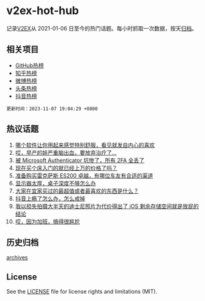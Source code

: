 # v2ex-hot-hub

 记录[V2EX](https://www.v2ex.com/)从 2021-01-06 日至今的热门话题。每小时抓取一次数据，按天[归档](archives)。
 
 ## 相关项目

- [GitHub热榜](https://github.com/snaildev/github-hot-hub)
- [知乎热榜](https://github.com/snaildev/zhihu-hot-hub)
- [微博热榜](https://github.com/snaildev/weibo-hot-hub)
- [头条热榜](https://github.com/snaildev/toutiao-hot-hub)
- [抖音热榜](https://github.com/snaildev/douyin-hot-hub)


 `更新时间：2023-11-07 19:04:29 +0800`

## 热议话题

1. [哪个软件让你用起来感觉特别舒服，看见就发自内心的喜欢](https://www.v2ex.com/t/989398)
1. [哎，早产的娃严重脑出血，要放弃治疗了...](https://www.v2ex.com/t/989504)
1. [被 Microsoft Authenticator 坑惨了，所有 2FA 全丢了](https://www.v2ex.com/t/989278)
1. [现在买个床入门的就已经上万的价格了吗？](https://www.v2ex.com/t/989331)
1. [准备购买雷克萨斯 ES200 卓越，有哪位车友有合适的渠道](https://www.v2ex.com/t/989387)
1. [显示器太厚，桌子深度不够怎么办](https://www.v2ex.com/t/989334)
1. [大家在宜家买过的最超值或者最喜欢的东西是什么？](https://www.v2ex.com/t/989343)
1. [抖音上瘾了怎么办，怎么戒掉](https://www.v2ex.com/t/989306)
1. [我以损失拍摄大半天的迪士尼照片为代价得出了 iOS 剩余存储空间就是放屁的结论](https://www.v2ex.com/t/989309)
1. [哎，因为加班，搞得很尴尬](https://www.v2ex.com/t/989457)

## 历史归档

[archives](archives)

## License

See the [LICENSE](LICENSE) file for license rights and limitations (MIT).
